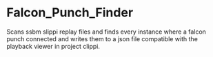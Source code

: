 # Falcon_Punch_Finder
Scans ssbm slippi replay files and finds every instance where a falcon punch connected and writes them to a json file compatible with the playback viewer in project clippi. 
